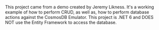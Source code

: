 This project came from a demo created by Jeremy Likness. It's a working example of how to perform CRUD, as well as, how to perform database actions against the CosmosDB Emulator. This project is .NET 6 and DOES NOT use the Entity Framework to access the database.
